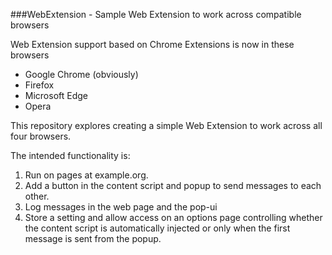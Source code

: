###WebExtension - Sample Web Extension to work across compatible browsers

Web Extension support based on Chrome Extensions is now in these browsers

- Google Chrome (obviously)
- Firefox
- Microsoft Edge
- Opera

This repository explores creating a simple Web Extension to work across all four browsers.

The intended functionality is:

 1. Run on pages at example.org. 
 2. Add a button in the content script and popup to send messages to each other. 
 3. Log messages in the web page and the pop-ui
 4. Store a setting and allow access on an options page controlling whether the content script is automatically injected or only when the first message is sent from the popup.

